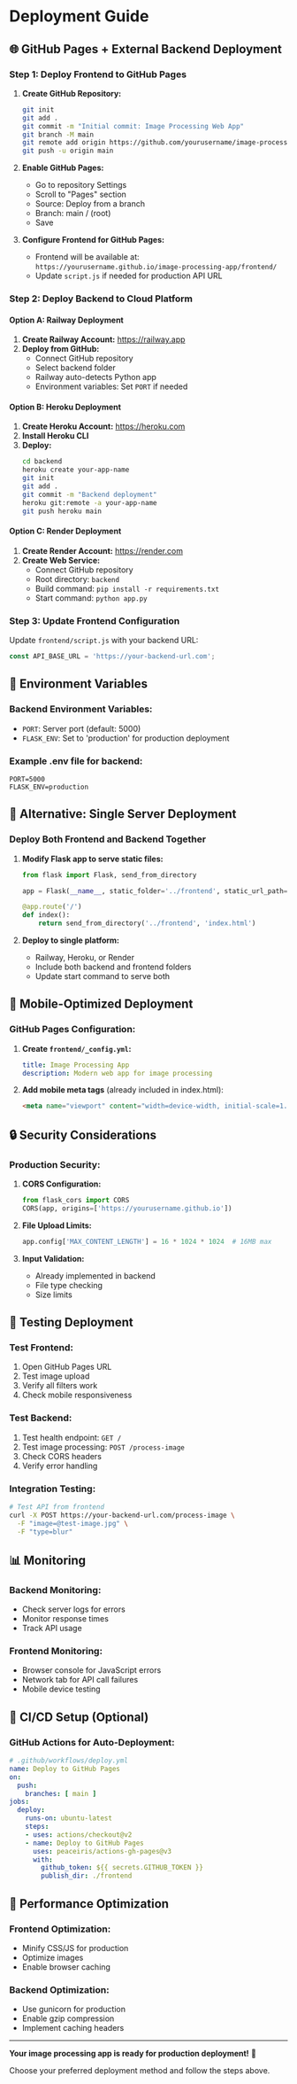 # Deployment Guide

## 🌐 GitHub Pages + External Backend Deployment

### Step 1: Deploy Frontend to GitHub Pages

1. **Create GitHub Repository:**
   ```bash
   git init
   git add .
   git commit -m "Initial commit: Image Processing Web App"
   git branch -M main
   git remote add origin https://github.com/yourusername/image-processing-app.git
   git push -u origin main
   ```

2. **Enable GitHub Pages:**
   - Go to repository Settings
   - Scroll to "Pages" section
   - Source: Deploy from a branch
   - Branch: main / (root)
   - Save

3. **Configure Frontend for GitHub Pages:**
   - Frontend will be available at: `https://yourusername.github.io/image-processing-app/frontend/`
   - Update `script.js` if needed for production API URL

### Step 2: Deploy Backend to Cloud Platform

#### Option A: Railway Deployment
1. **Create Railway Account:** https://railway.app
2. **Deploy from GitHub:**
   - Connect GitHub repository
   - Select backend folder
   - Railway auto-detects Python app
   - Environment variables: Set `PORT` if needed

#### Option B: Heroku Deployment
1. **Create Heroku Account:** https://heroku.com
2. **Install Heroku CLI**
3. **Deploy:**
   ```bash
   cd backend
   heroku create your-app-name
   git init
   git add .
   git commit -m "Backend deployment"
   heroku git:remote -a your-app-name
   git push heroku main
   ```

#### Option C: Render Deployment
1. **Create Render Account:** https://render.com
2. **Create Web Service:**
   - Connect GitHub repository
   - Root directory: `backend`
   - Build command: `pip install -r requirements.txt`
   - Start command: `python app.py`

### Step 3: Update Frontend Configuration

Update `frontend/script.js` with your backend URL:
```javascript
const API_BASE_URL = 'https://your-backend-url.com';
```

## 🔧 Environment Variables

### Backend Environment Variables:
- `PORT`: Server port (default: 5000)
- `FLASK_ENV`: Set to 'production' for production deployment

### Example .env file for backend:
```
PORT=5000
FLASK_ENV=production
```

## 🚀 Alternative: Single Server Deployment

### Deploy Both Frontend and Backend Together

1. **Modify Flask app to serve static files:**
   ```python
   from flask import Flask, send_from_directory
   
   app = Flask(__name__, static_folder='../frontend', static_url_path='')
   
   @app.route('/')
   def index():
       return send_from_directory('../frontend', 'index.html')
   ```

2. **Deploy to single platform:**
   - Railway, Heroku, or Render
   - Include both backend and frontend folders
   - Update start command to serve both

## 📱 Mobile-Optimized Deployment

### GitHub Pages Configuration:
1. **Create `frontend/_config.yml`:**
   ```yaml
   title: Image Processing App
   description: Modern web app for image processing
   ```

2. **Add mobile meta tags** (already included in index.html):
   ```html
   <meta name="viewport" content="width=device-width, initial-scale=1.0">
   ```

## 🔒 Security Considerations

### Production Security:
1. **CORS Configuration:**
   ```python
   from flask_cors import CORS
   CORS(app, origins=['https://yourusername.github.io'])
   ```

2. **File Upload Limits:**
   ```python
   app.config['MAX_CONTENT_LENGTH'] = 16 * 1024 * 1024  # 16MB max
   ```

3. **Input Validation:**
   - Already implemented in backend
   - File type checking
   - Size limits

## 🧪 Testing Deployment

### Test Frontend:
1. Open GitHub Pages URL
2. Test image upload
3. Verify all filters work
4. Check mobile responsiveness

### Test Backend:
1. Test health endpoint: `GET /`
2. Test image processing: `POST /process-image`
3. Check CORS headers
4. Verify error handling

### Integration Testing:
```bash
# Test API from frontend
curl -X POST https://your-backend-url.com/process-image \
  -F "image=@test-image.jpg" \
  -F "type=blur"
```

## 📊 Monitoring

### Backend Monitoring:
- Check server logs for errors
- Monitor response times
- Track API usage

### Frontend Monitoring:
- Browser console for JavaScript errors
- Network tab for API call failures
- Mobile device testing

## 🔄 CI/CD Setup (Optional)

### GitHub Actions for Auto-Deployment:
```yaml
# .github/workflows/deploy.yml
name: Deploy to GitHub Pages
on:
  push:
    branches: [ main ]
jobs:
  deploy:
    runs-on: ubuntu-latest
    steps:
    - uses: actions/checkout@v2
    - name: Deploy to GitHub Pages
      uses: peaceiris/actions-gh-pages@v3
      with:
        github_token: ${{ secrets.GITHUB_TOKEN }}
        publish_dir: ./frontend
```

## 🎯 Performance Optimization

### Frontend Optimization:
- Minify CSS/JS for production
- Optimize images
- Enable browser caching

### Backend Optimization:
- Use gunicorn for production
- Enable gzip compression
- Implement caching headers

---

**Your image processing app is ready for production deployment!** 🚀

Choose your preferred deployment method and follow the steps above.
